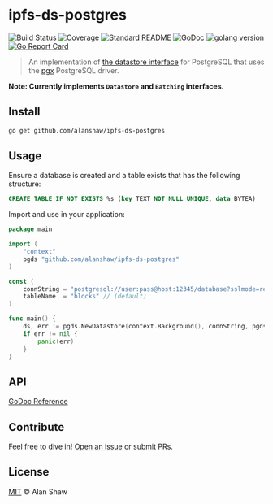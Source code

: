 # ipfs-ds-postgres

[![Build Status](https://travis-ci.org/alanshaw/ipfs-ds-postgres.svg?branch=master)](https://travis-ci.org/alanshaw/ipfs-ds-postgres)
[![Coverage](https://codecov.io/gh/alanshaw/ipfs-ds-postgres/branch/master/graph/badge.svg)](https://codecov.io/gh/alanshaw/ipfs-ds-postgres)
[![Standard README](https://img.shields.io/badge/readme%20style-standard-brightgreen.svg)](https://github.com/RichardLitt/standard-readme)
[![GoDoc](http://img.shields.io/badge/godoc-reference-5272B4.svg)](https://godoc.org/github.com/alanshaw/ipfs-ds-postgres)
[![golang version](https://img.shields.io/badge/golang-%3E%3D1.14.0-orange.svg)](https://golang.org/)
[![Go Report Card](https://goreportcard.com/badge/github.com/alanshaw/ipfs-ds-postgres)](https://goreportcard.com/report/github.com/alanshaw/ipfs-ds-postgres)

> An implementation of [the datastore interface](https://github.com/ipfs/go-datastore) for PostgreSQL that uses the [pgx](https://github.com/jackc/pgx) PostgreSQL driver.

**Note: Currently implements `Datastore` and `Batching` interfaces.**

## Install

```sh
go get github.com/alanshaw/ipfs-ds-postgres
```

## Usage

Ensure a database is created and a table exists that has the following structure:

```sql
CREATE TABLE IF NOT EXISTS %s (key TEXT NOT NULL UNIQUE, data BYTEA)
```

Import and use in your application:

```go
package main

import (
	"context"
	pgds "github.com/alanshaw/ipfs-ds-postgres"
)

const (
	connString = "postgresql://user:pass@host:12345/database?sslmode=require"
	tableName  = "blocks" // (default)
)

func main() {
	ds, err := pgds.NewDatastore(context.Background(), connString, pgds.Table(tableName))
	if err != nil {
		panic(err)
	}
}
```

## API

[GoDoc Reference](https://godoc.org/github.com/alanshaw/ipfs-ds-postgres)

## Contribute

Feel free to dive in! [Open an issue](https://github.com/alanshaw/ipfs-ds-postgres/issues/new) or submit PRs.

## License

[MIT](LICENSE) © Alan Shaw
